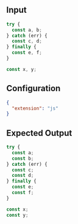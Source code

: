 
## Input
```javascript input
try {
  const a, b;
} catch (err) {
  const c, d;
} finally {
  const e, f;
}

const x, y;
```

## Configuration
```json configuration
{
  "extension": "js"
}
```

## Expected Output
```javascript expected output
try {
  const a;
  const b;
} catch (err) {
  const c;
  const d;
} finally {
  const e;
  const f;
}

const x;
const y;
```
